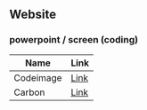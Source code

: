 ## Website
### powerpoint / screen (coding)
| Name      | Link                               |
| --------- | ---------------------------------- |
| Codeimage | [Link](https://app.codeimage.dev/) |
| Carbon    | [Link](https://carbon.now.sh/)     |
